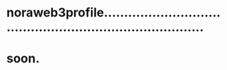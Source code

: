 # noraweb3profile..............................................................................
# soon.
